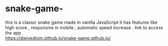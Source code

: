 # snake-game-
this is a classic snake game  made in vanilla JavaScript
it has features like high score
, responsive in mobile 
, automatic speed increase
.  link to access the app  
https://dwivediom.github.io/snake-game.github.io/   

